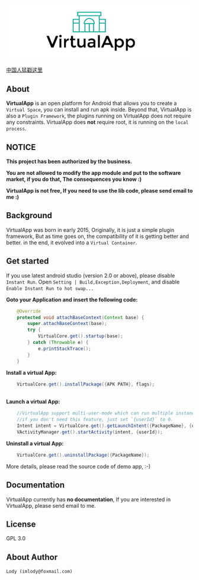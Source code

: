 [![VA banner](https://raw.githubusercontent.com/asLody/VirtualApp/master/Logo.png)](https://github.com/asLody/VirtualApp)

[中国人猛戳这里](CHINESE.md "中文")

About
-----
**VirtualApp** is an open platform for Android that allows you to create a `Virtual Space`,
you can install and run apk inside. Beyond that, VirtualApp is also a `Plugin Framework`,
the plugins running on VirtualApp does not require any constraints.
VirtualApp does **not** require root, it is running on the `local process`.

NOTICE
-------
**This project has been authorized by the business.**

**You are not allowed to modify the app module and put to the software market, if you do that, The consequences you know :)**

**VirtualApp is not free, If you need to use the lib code, please send email to me :)**

Background
----------

VirtualApp was born in early 2015, Originally, it is just a simple plugin framework, 
But as time goes on,
the compatibility of it is getting better and better.
in the end, it evolved into a `Virtual Container`.


Get started
-----------
If you use latest android studio (version 2.0 or above), please disable `Instant Run`.
Open `Setting | Build,Exception,Deployment`, and disable `Enable Instant Run to hot swap...`

**Goto your Application and insert the following code:**
```java
    @Override
    protected void attachBaseContext(Context base) {
        super.attachBaseContext(base);
        try {
            VirtualCore.get().startup(base);
        } catch (Throwable e) {
            e.printStackTrace();
        }
    }
```

**Install a virtual App:**
```java
    VirtualCore.get().installPackage({APK PATH}, flags);
    
```

**Launch a virtual App:**
```java
    //VirtualApp support multi-user-mode which can run multiple instances of a same app.
    //if you don't need this feature, just set `{userId}` to 0.
    Intent intent = VirtualCore.get().getLaunchIntent({PackageName}, {userId});
    VActivityManager.get().startActivity(intent, {userId});
```

**Uninstall a virtual App:**
```java
    VirtualCore.get().uninstallPackage({PackageName});
```

More details, please read the source code of demo app, :-)

Documentation
-------------

VirtualApp currently has **no documentation**, If you are interested in VirtualApp, please send email to me.

License
-------
GPL 3.0

About Author
------------

    Lody (imlody@foxmail.com)
